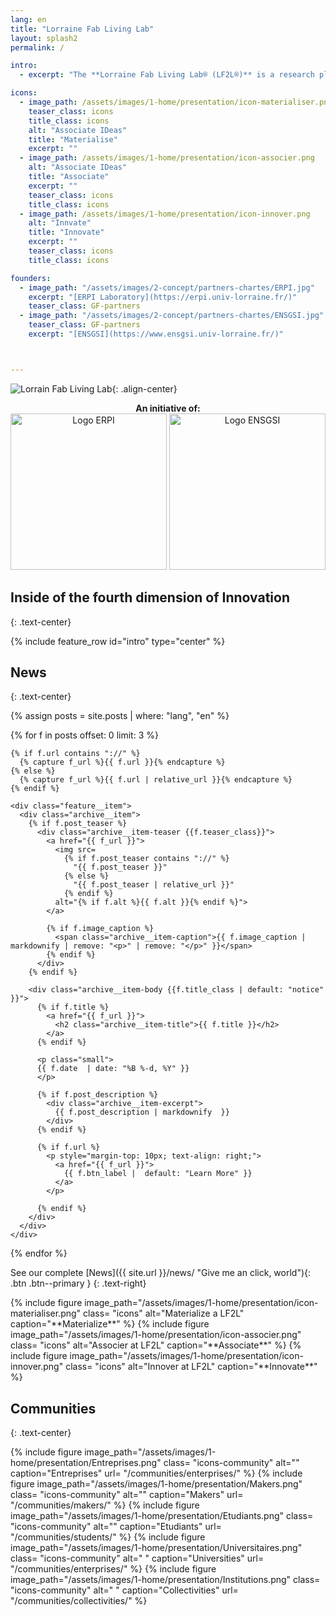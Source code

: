 ```yaml
---
lang: en
title: "Lorraine Fab Living Lab"
layout: splash2
permalink: /

intro:
  - excerpt: "The **Lorraine Fab Living Lab® (LF2L®)** is a research platform of the ERPI Laboratory dedicated to the prospective assessment of innovative usages. It supports the creation and achievement of results through an established process based on the usage paradigm  bringing together in the same space complementary advanced tools.  The originality of the LF2L® is to be able to welcome, support and associate different communities (citizen users, entrepreneurs, researchers, etc.) using a conceptual  framework of LF2L taking into consideration the 2D (concept), 3D (object), 4D (evolution scenarios) approaches involving the different type of stakeholders in order to have a foresight usage evaluation of a new concept, technology or project. This approach is useful to accelerate the deployment of industrial or urban demonstrators."

icons:
  - image_path: /assets/images/1-home/presentation/icon-materialiser.png
    teaser_class: icons
    title_class: icons
    alt: "Associate IDeas"
    title: "Materialise"
    excerpt: ""
  - image_path: /assets/images/1-home/presentation/icon-associer.png
    alt: "Associate IDeas"
    title: "Associate"
    excerpt: ""
    teaser_class: icons
    title_class: icons
  - image_path: /assets/images/1-home/presentation/icon-innover.png
    alt: "Innvate"
    title: "Innovate"
    excerpt: ""
    teaser_class: icons
    title_class: icons

founders:
  - image_path: "/assets/images/2-concept/partners-chartes/ERPI.jpg"
    excerpt: "[ERPI Laboratory](https://erpi.univ-lorraine.fr/)"
    teaser_class: GF-partners
  - image_path: "/assets/images/2-concept/partners-chartes/ENSGSI.jpg"
    teaser_class: GF-partners
    excerpt: "[ENSGSI](https://www.ensgsi.univ-lorraine.fr/)"



---
```


![Lorrain Fab Living Lab](/assets/images/1-home/presentation/Logo-LF2L.jpg){: .align-center}


<center><b>An initiative of:</b></center>

<center><a href="https://erpi.univ-lorraine.fr/"><img src="/assets/images/2-concept/partners-chartes/ERPI.jpg" height="250" width="250" title="ERPI Laboratory" alt="Logo ERPI"></a>
<a href="https://www.ensgsi.univ-lorraine.fr/"><img src="/assets/images/2-concept/partners-chartes/ENSGSI.jpg" height="250" width="250" title="ENSGSI" alt="Logo ENSGSI"></a></center>



## Inside of the fourth dimension of Innovation
{: .text-center}

{% include feature_row id="intro" type="center" %}


## News
{: .text-center}

{% assign posts = site.posts | where: "lang", "en"  %}

<div class="feature__wrapper">

{% for f in posts offset: 0 limit: 3 %}


<!-- * {{ f.date  | date: "%B %-d, %Y" }}: [{{f.title}}]({{f.url}}) -->

    {% if f.url contains "://" %}
      {% capture f_url %}{{ f.url }}{% endcapture %}
    {% else %}
      {% capture f_url %}{{ f.url | relative_url }}{% endcapture %}
    {% endif %}

    <div class="feature__item">
      <div class="archive__item">
        {% if f.post_teaser %}
          <div class="archive__item-teaser {{f.teaser_class}}">
            <a href="{{ f_url }}">
              <img src=
                {% if f.post_teaser contains "://" %}
                  "{{ f.post_teaser }}"
                {% else %}
                  "{{ f.post_teaser | relative_url }}"
                {% endif %}
              alt="{% if f.alt %}{{ f.alt }}{% endif %}">
            </a>

            {% if f.image_caption %}
              <span class="archive__item-caption">{{ f.image_caption | markdownify | remove: "<p>" | remove: "</p>" }}</span>
            {% endif %}
          </div>
        {% endif %}

        <div class="archive__item-body {{f.title_class | default: "notice" }}">
          {% if f.title %}
            <a href="{{ f_url }}">
              <h2 class="archive__item-title">{{ f.title }}</h2>
            </a>            
          {% endif %}

          <p class="small">
          {{ f.date  | date: "%B %-d, %Y" }}
          </p>

          {% if f.post_description %}
            <div class="archive__item-excerpt">
              {{ f.post_description | markdownify  }}
            </div>
          {% endif %}

          {% if f.url %}
            <p style="margin-top: 10px; text-align: right;">
              <a href="{{ f_url }}">
                {{ f.btn_label |  default: "Learn More" }}
              </a>
            </p>

          {% endif %}
        </div>
      </div>
    </div>
  {% endfor %}

</div>

See our complete
[News]({{ site.url }}/news/ "Give me an click, world"){: .btn .btn--primary }
{: .text-right}


<div class="community">
{% include figure
  image_path="/assets/images/1-home/presentation/icon-materialiser.png"
  class= "icons"  
  alt="Materialize a LF2L"
  caption="**Materialize**" %}
{% include figure
  image_path="/assets/images/1-home/presentation/icon-associer.png"
  class= "icons"  
  alt="Associer at LF2L"
  caption="**Associate**" %}
{% include figure
  image_path="/assets/images/1-home/presentation/icon-innover.png"
  class= "icons"  
  alt="Innover at LF2L"
  caption="**Innovate**" %}
</div>






## Communities
{: .text-center}

<div class="community">
{% include figure
  image_path="/assets/images/1-home/presentation/Entreprises.png"
  class= "icons-community"  
  alt=""
  caption="Entreprises"
  url= "/communities/enterprises/" %}
{% include figure
  image_path="/assets/images/1-home/presentation/Makers.png"
  class= "icons-community"  
  alt=""
  caption="Makers"
  url= "/communities/makers/" %}
{% include figure
  image_path="/assets/images/1-home/presentation/Etudiants.png"
  class= "icons-community"  
  alt=""
  caption="Etudiants"
  url= "/communities/students/" %}
{% include figure
  image_path="/assets/images/1-home/presentation/Universitaires.png"
  class= "icons-community"  
  alt=" "
  caption="Universities"
  url= "/communities/enterprises/" %}
{% include figure
  image_path="/assets/images/1-home/presentation/Institutions.png"
  class= "icons-community"  
  alt=" "
  caption="Collectivities"
  url= "/communities/collectivities/" %}
</div>
